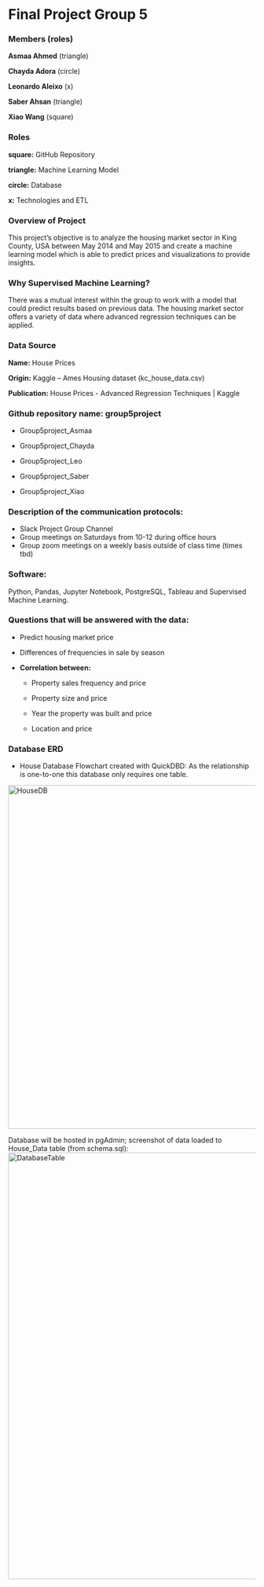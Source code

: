 
# Final Project Group 5

 ### Members (roles)
 
**Asmaa Ahmed** (triangle)

**Chayda Adora** (circle)

**Leonardo Aleixo** (x)

**Saber Ahsan** (triangle)

**Xiao Wang** (square)

 ### Roles
 **square:** GitHub Repository
 
 **triangle:** Machine Learning Model
 
 **circle:** Database
 
 **x:** Technologies and ETL
 

 ### Overview of Project
 
This project’s objective is to analyze the housing market sector in King County, USA between May 2014 and May 2015 and create a machine learning model which is able to predict prices and visualizations to provide insights.
 
 ### Why Supervised Machine Learning?
 
There was a mutual interest within the group to work with a model that could predict results based on previous data. The housing market sector offers a variety of data where advanced regression techniques can be applied.
 
### Data Source

**Name:** House Prices

**Origin:** Kaggle – Ames Housing dataset (kc_house_data.csv)  

**Publication:** House Prices - Advanced Regression Techniques | Kaggle  
 

### Github repository name: group5project

* Group5project_Asmaa

* Group5project_Chayda

* Group5project_Leo

* Group5project_Saber
 
* Group5project_Xiao

  
 ### Description of the communication protocols:
 
* Slack Project Group Channel
* Group meetings on Saturdays from 10-12 during office hours
* Group zoom meetings on a weekly basis outside of class time (times tbd)


### Software:

Python, Pandas, Jupyter Notebook, PostgreSQL, Tableau and Supervised Machine Learning.

### Questions that will be answered with the data:
* Predict housing market price 

* Differences of frequencies in sale by season

* **Correlation between:**

  - Property sales frequency and price

  - Property size and price 

  - Year the property was built and price

  - Location and price

### Database ERD

* House Database Flowchart created with QuickDBD: As the relationship is one-to-one this database only requires one table.
<img width="700" alt="HouseDB" src="https://user-images.githubusercontent.com/74624855/140669657-a7e28768-9602-40f7-ae0a-88dc487c5453.png">

Database will be hosted in pgAdmin; screenshot of data loaded to House_Data table (from schema.sql):
<img width="869" alt="DatabaseTable" src="https://user-images.githubusercontent.com/74624855/140669906-1cd5b595-d605-4d84-8777-f1a241526889.png">



